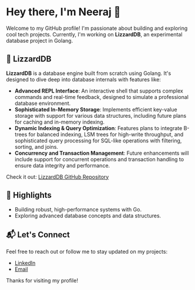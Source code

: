# Hey there, I'm Neeraj 👋

Welcome to my GitHub profile! I'm passionate about building and exploring cool tech projects. Currently, I'm working on **LizzardDB**, an experimental database project in Golang.

## 🚀 LizzardDB

**LizzardDB** is a database engine built from scratch using Golang. It's designed to dive deep into database internals with features like:

- **Advanced REPL Interface**: An interactive shell that supports complex commands and real-time feedback, designed to simulate a professional database environment.
- **Sophisticated In-Memory Storage**: Implements efficient key-value storage with support for various data structures, including future plans for caching and in-memory indexing.
- **Dynamic Indexing & Query Optimization**: Features plans to integrate B-trees for balanced indexing, LSM trees for high-write throughput, and sophisticated query processing for SQL-like operations with filtering, sorting, and joins.
- **Concurrency and Transaction Management**: Future enhancements will include support for concurrent operations and transaction handling to ensure data integrity and performance.

Check it out: [LizzardDB GitHub Repository](https://github.com/neeraj-dev-007/lizzardDB)

## 🌟 Highlights

- Building robust, high-performance systems with Go.
- Exploring advanced database concepts and data structures.

## 📬 Let's Connect

Feel free to reach out or follow me to stay updated on my projects:

- [LinkedIn](https://www.linkedin.com/in/neeraj-sangwan-3712201aa/)
- [Email](mailto:neerajsngwn2017@gmail.com)

Thanks for visiting my profile!
